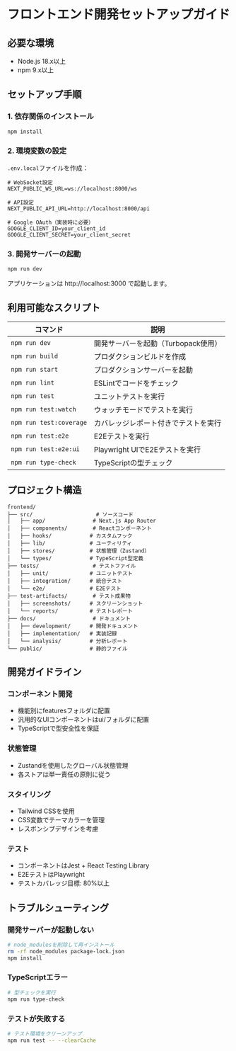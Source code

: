 # フロントエンド開発セットアップガイド

## 必要な環境
- Node.js 18.x以上
- npm 9.x以上

## セットアップ手順

### 1. 依存関係のインストール
```bash
npm install
```

### 2. 環境変数の設定
`.env.local`ファイルを作成：
```env
# WebSocket設定
NEXT_PUBLIC_WS_URL=ws://localhost:8000/ws

# API設定
NEXT_PUBLIC_API_URL=http://localhost:8000/api

# Google OAuth（実装時に必要）
GOOGLE_CLIENT_ID=your_client_id
GOOGLE_CLIENT_SECRET=your_client_secret
```

### 3. 開発サーバーの起動
```bash
npm run dev
```

アプリケーションは http://localhost:3000 で起動します。

## 利用可能なスクリプト

| コマンド | 説明 |
|---------|------|
| `npm run dev` | 開発サーバーを起動（Turbopack使用） |
| `npm run build` | プロダクションビルドを作成 |
| `npm run start` | プロダクションサーバーを起動 |
| `npm run lint` | ESLintでコードをチェック |
| `npm run test` | ユニットテストを実行 |
| `npm run test:watch` | ウォッチモードでテストを実行 |
| `npm run test:coverage` | カバレッジレポート付きでテストを実行 |
| `npm run test:e2e` | E2Eテストを実行 |
| `npm run test:e2e:ui` | Playwright UIでE2Eテストを実行 |
| `npm run type-check` | TypeScriptの型チェック |

## プロジェクト構造

```
frontend/
├── src/                    # ソースコード
│   ├── app/               # Next.js App Router
│   ├── components/        # Reactコンポーネント
│   ├── hooks/            # カスタムフック
│   ├── lib/              # ユーティリティ
│   ├── stores/           # 状態管理（Zustand）
│   └── types/            # TypeScript型定義
├── tests/                 # テストファイル
│   ├── unit/             # ユニットテスト
│   ├── integration/      # 統合テスト
│   └── e2e/              # E2Eテスト
├── test-artifacts/        # テスト成果物
│   ├── screenshots/      # スクリーンショット
│   └── reports/          # テストレポート
├── docs/                  # ドキュメント
│   ├── development/      # 開発ドキュメント
│   ├── implementation/   # 実装記録
│   └── analysis/         # 分析レポート
└── public/               # 静的ファイル
```

## 開発ガイドライン

### コンポーネント開発
- 機能別にfeaturesフォルダに配置
- 汎用的なUIコンポーネントはui/フォルダに配置
- TypeScriptで型安全性を保証

### 状態管理
- Zustandを使用したグローバル状態管理
- 各ストアは単一責任の原則に従う

### スタイリング
- Tailwind CSSを使用
- CSS変数でテーマカラーを管理
- レスポンシブデザインを考慮

### テスト
- コンポーネントはJest + React Testing Library
- E2EテストはPlaywright
- テストカバレッジ目標: 80%以上

## トラブルシューティング

### 開発サーバーが起動しない
```bash
# node_modulesを削除して再インストール
rm -rf node_modules package-lock.json
npm install
```

### TypeScriptエラー
```bash
# 型チェックを実行
npm run type-check
```

### テストが失敗する
```bash
# テスト環境をクリーンアップ
npm run test -- --clearCache
```
